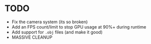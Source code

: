 # TODO
- Fix the camera system (its so broken)
- Add an FPS count/limit to stop GPU usage at 90%+ during runtime
- Add support for `.obj` files (and make it good)
- MASSIVE CLEANUP
